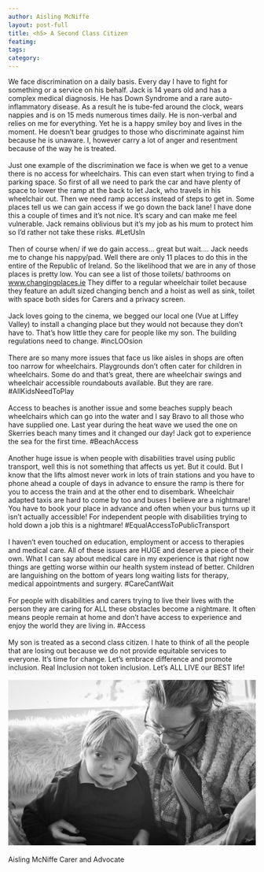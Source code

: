 ```yaml
---
author: Aisling McNiffe
layout: post-full
title: <h5> A Second Class Citizen
featimg:
tags: 
category: 
---
```



We face discrimination on a daily basis. Every day I have to fight for something or a service on his behalf.
Jack is 14 years old and has a complex medical diagnosis. He has Down Syndrome and a rare auto-inflammatory disease. As a result he is tube-fed around the clock, wears nappies and is on 15 meds numerous times daily. He is non-verbal and relies on me for everything. Yet he is a happy smiley boy and lives in the moment. He doesn’t bear grudges to those who discriminate against him because he is unaware. I, however carry a lot of anger and resentment because of the way he is treated.
<br/>
<br/>
Just one example of the discrimination we face is when we get to a venue there is no access for wheelchairs. This can even start when trying to find a parking space. So first of all we need to park the car and have plenty of space to lower the ramp at the back to let Jack, who travels in his wheelchair out. Then we need ramp access instead of steps to get in. Some places tell us we can gain access if we go down the back lane! I have done this a couple of times and it’s not nice. It’s scary and can make me feel vulnerable. Jack remains oblivious but it’s my job as his mum to protect him so I’d rather not take these risks.
#LetUsIn
<br/>
<br/>
Then of course when/ if we do gain access... great but wait.... Jack needs me to change his nappy/pad. Well there are only 11 places to do this in the entire of the Republic of Ireland. So the likelihood that we are in any of those places is pretty low. You can see a list of those toilets/ bathrooms on www.changingplaces.ie
They differ to a regular wheelchair toilet because they feature an adult sized changing bench and a hoist as well as sink, toilet with space both sides for Carers and a privacy screen.
<br/>
<br/>
Jack loves going to the cinema, we begged our local one (Vue at Liffey Valley) to install a changing place but they would not because they don’t have to. That’s how little they care for people like my son. The building regulations need to change.
#incLOOsion
<br/>
<br/>
There are so many more issues that face us like aisles in shops are often too narrow for wheelchairs. Playgrounds don’t often cater for children in wheelchairs. Some do and that’s great, there are wheelchair swings and wheelchair accessible roundabouts available. But they are rare.
#AllKidsNeedToPlay
<br/>
<br/>
Access to beaches is another issue and some beaches supply beach wheelchairs which can go into the water and I say Bravo to all those who have supplied one. Last year during the heat wave we used the one on Skerries beach many times and it changed our day! Jack got to experience the sea for the first time.
#BeachAccess
<br/>
<br/>
Another huge issue is when people with disabilities travel using public transport, well this is not something that affects us yet. But it could. But I know that the lifts almost never work in lots of train stations and you have to phone ahead a couple of days in advance to ensure the ramp is there for you to access the train and at the other end to disembark.
Wheelchair adapted taxis are hard to come by too and buses I believe are a nightmare! You have to book your place in advance and often when your bus turns up it isn’t actually accessible! For independent people with disabilities trying to hold down a job this is a nightmare!
#EqualAccessToPublicTransport
<br/>
<br/>
I haven’t even touched on education, employment or access to therapies and medical care. All of these issues are HUGE and deserve a piece of their own. What I can say about medical care in my experience is that right now things are getting worse within our health system instead of better. Children are languishing on the bottom of years long waiting lists for therapy, medical appointments and surgery. #CareCantWait
<br/>
<br/>
For people with disabilities and carers trying to live their lives with the person they are caring for ALL these obstacles become a nightmare. It often means people remain at home and don’t have access to experience and enjoy the world they are living in.
#Access
<br/>
<br/>
My son is treated as a second class citizen. I hate to think of all the people that are losing out because we do not provide equitable services to everyone. It’s time for change. Let’s embrace difference and promote inclusion. Real Inclusion not token inclusion. Let’s ALL LIVE our BEST life!
<br/>
<br/>
![](https://raw.githubusercontent.com/AwarenessOverload/AwarenessOverload/gh-pages/img/Aisling%23.JPG)
<br/>
<br/>
Aisling McNiffe
Carer and Advocate
<br/>
<br/>
